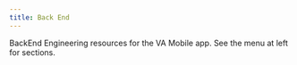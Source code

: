 ```yaml
---
title: Back End
---
```


BackEnd Engineering resources for the VA Mobile app. See the menu at left for sections.
